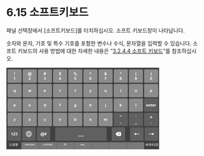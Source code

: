 ﻿# 6.15 소프트키보드

패널 선택창에서 \[소프트키보드\]를 터치하십시오. 소프트 키보드창이 나타납니다.

숫자와 문자, 기호 및 특수 기호를 포함한 변수나 수식, 문자열을 입력할 수 있습니다. 소프트 키보드의 사용 방법에 대한 자세한 내용은 “[3.2.4.4 소프트 키보드](../3-programming/2-prog-edit/4-statement-edit/4-softkeyboard.md)”를 참조하십시오.

![그림 47 소프트 키보드](../_assets/tp630/rbt-softkb-1.png)

